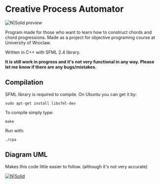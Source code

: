 # Creative Process Automator

![N|Solid](https://cdn.discordapp.com/attachments/628850852697866260/715192902396936242/unknown.png)
*preview*

Program made for those who want to learn how to construct chords and chord progressions. Made as a project for objective programing course at University of Wroclaw.

Written in C++ with SFML 2.4 library.

**It is still work in progress and it's not very functional in any way. Please let me know if there are any bugs/mistakes.**

## Compilation

SFML library is required to compile. On Ubuntu you can get it by:
```
sudo apt-get install libsfml-dev
```
To compile simply type:
```
make
```
Run with:
```
./cpa
```

## Diagram UML
Makes this code little easier to follow. (although it's not very accurate)

[![N|Solid](https://app.genmymodel.com/api/projects/_n4aHcJ_xEeqEM7mFKilpXw/diagrams/_n4aHc5_xEeqEM7mFKilpXw/jpeg)](https://app.genmymodel.com/api/projects/_n4aHcJ_xEeqEM7mFKilpXw/diagrams/_n4aHc5_xEeqEM7mFKilpXw/jpeg)